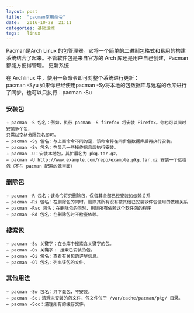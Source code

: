 ```yaml
---
layout: post
title:  "pacman常用命令"
date:   2016-10-28  21:11
categories: 基础运维
tags:   linux
---
```


Pacman是Arch Linux 的包管理器。它将一个简单的二进制包格式和易用的构建系统结合了起来。不管软件包是来自官方的 Arch 库还是用户自己创建，Pacman 都能方便得管理。
更新系统    


在 Archlinux 中，使用一条命令即可对整个系统进行更新：     
pacman -Syu 
如果你已经使用pacman -Sy将本地的包数据库与远程的仓库进行了同步，也可以只执行：pacman -Su      

### 安装包

    ➔ pacman -S 包名：例如，执行 pacman -S firefox 将安装 Firefox。你也可以同时安装多个包，     
    只需以空格分隔包名即可。
    ➔ pacman -Sy 包名：与上面命令不同的是，该命令将在同步包数据库后再执行安装。         
    ➔ pacman -Sv 包名：在显示一些操作信息后执行安装。     
    ➔ pacman -U：安装本地包，其扩展名为 pkg.tar.gz。      
    ➔ pacman -U http://www.example.com/repo/example.pkg.tar.xz 安装一个远程包（不在 pacman 配置的源里面）     

### 删除包    

    ➔ pacman -R 包名：该命令将只删除包，保留其全部已经安装的依赖关系      
    ➔ pacman -Rs 包名：在删除包的同时，删除其所有没有被其他已安装软件包使用的依赖关系     
    ➔ pacman -Rsc 包名：在删除包的同时，删除所有依赖这个软件包的程序        
    ➔ pacman -Rd 包名：在删除包时不检查依赖。     

### 搜索包

    ➔ pacman -Ss 关键字：在仓库中搜索含关键字的包。     
    ➔ pacman -Qs 关键字： 搜索已安装的包。        
    ➔ pacman -Qi 包名：查看有关包的详尽信息。     
    ➔ pacman -Ql 包名：列出该包的文件。     

### 其他用法

    ➔ pacman -Sw 包名：只下载包，不安装。     
    ➔ pacman -Sc：清理未安装的包文件，包文件位于 /var/cache/pacman/pkg/ 目录。      
    ➔ pacman -Scc：清理所有的缓存文件。     
